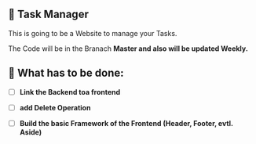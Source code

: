 ## 📝 Task Manager

This is going to be a Website to manage your Tasks. <br>

The Code will be in the Branach <strong>Master<strong> and also will be updated Weekly. <br>

## 🎯 What has to be done:
- [ ] Link the Backend toa frontend
- [ ] add Delete Operation
- [ ] Build the basic Framework of the Frontend (Header, Footer, evtl. Aside)

